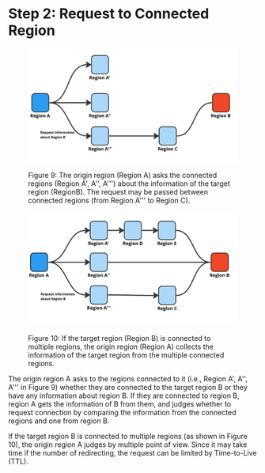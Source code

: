 # Step 2: Request to Connected Region

<figure><img src="../../../../.gitbook/assets/upload_9148462bddd85f3179ab3f68b8c3d0c8.jpg" alt=""><figcaption><p>Figure 9: The origin region (Region A) asks the connected regions (Region A', A'', A''') about the information of the target region (RegionB). The request may be passed between connected regions (from Region A''' to Region C).</p></figcaption></figure>

<figure><img src="../../../../.gitbook/assets/upload_c3fa2105f9534297aa3ffeff01066028.jpg" alt=""><figcaption><p>Figure 10: If the target region (Region B) is connected to multiple regions, the origin region (Region A) collects the information of the target region from the multiple connected regions.</p></figcaption></figure>

The origin region A asks to the regions connected to it (i.e., Region A', A'', A''' in Figure 9) whether they are connected to the target region B or they have any information about region B. If they are connected to region B, region A gets the information of B from them, and judges whether to request connection by comparing the information from the connected regions and one from region B.

If the target region B is connected to multiple regions (as shown in Figure 10), the origin region A judges by multiple point of view. Since it may take time if the number of redirecting, the request can be limited by Time-to-Live (TTL).
